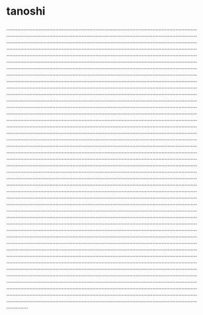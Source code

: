 # tanoshi

..................................................................................................................................................................................................................................................................................................................................................................................................................................................................................................................................................................................................................................................................................................................................................................................................................................................................................................................................................................................................................................................................................................................................................................................................................................................................................................................................................................................................................................................................................................................................................................................................................................................................................................................................................................................................................................................................................................................................................................................................................................................................................................................................................................................................................................................................................................................................................................................................................................................................................................................................................................................................................................................................................................................................................................................................................................................................................................................................................................................................................................................................................................................................................................................................................................................................................................................................................................................................................................................................................................................................................................................................................................................................................................................................................................................................................................................................................................................................................................................................................................................................................................................................................................................................................................................................................................................................................................................................................................................................................................................................................................................................................................................................................................................................................................................................................................................................................................................................................................................................................................................................................................................................................................................................................................................................................................................................................................................................................................................................................................................................................................